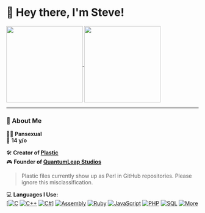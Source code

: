 # 👋 Hey there, I'm Steve!

<a href="https://github.com/SteveTheAnimator/github-readme-stats">
  <img height=200 align="center" src="https://github-readme-stats.vercel.app/api?username=SteveTheAnimator" />
</a>
<a href="https://github.com/anuraghazra/convoychat">
  <img height=200 align="center" src="https://github-readme-stats.vercel.app/api/top-langs?username=SteveTheAnimator&layout=compact&langs_count=8&card_width=320" />
</a>

---

### 🧠 About Me

🏳️‍🌈 **Pansexual**  
📢 **14 y/o**

🛠️ **Creator of [Plastic](https://quantumleapstudios.org/plastic/)**      
🎮 **Founder of [QuantumLeap Studios](https://quantumleapstudios.org/)**  

>  Plastic files currently show up as Perl in GitHub repositories. Please ignore this misclassification.

💻 **Languages I Use:**  
[[![C](https://img.shields.io/badge/C-00599C?style=flat&logo=c&logoColor=white)](https://en.wikipedia.org/wiki/C_(programming_language))
[![C++](https://img.shields.io/badge/C++-00599C?style=flat&logo=c%2B%2B&logoColor=white)](https://en.wikipedia.org/wiki/C%2B%2B)
[![C#](https://img.shields.io/badge/%23-239120?style=flat&logo=c&logoColor=white)](https://en.wikipedia.org/wiki/C_Sharp_(programming_language))]
[![Assembly](https://img.shields.io/badge/Assembly-808080?style=flat&logo=assemblyscript&logoColor=white)](https://en.wikipedia.org/wiki/Assembly_language)
[![Ruby](https://img.shields.io/badge/Ruby-CC342D?style=flat&logo=ruby&logoColor=white)](https://en.wikipedia.org/wiki/Ruby_(programming_language))
[![JavaScript](https://img.shields.io/badge/JavaScript-F7DF1E?style=flat&logo=javascript&logoColor=black)](https://en.wikipedia.org/wiki/JavaScript)
[![PHP](https://img.shields.io/badge/PHP-777BB4?style=flat&logo=php&logoColor=white)](https://en.wikipedia.org/wiki/PHP)
[![SQL](https://img.shields.io/badge/SQL-4479A1?style=flat&logo=mysql&logoColor=white)](https://en.wikipedia.org/wiki/SQL)
[![More](https://img.shields.io/badge/And%20More-000000?style=flat&logo=code&logoColor=white)](#)

